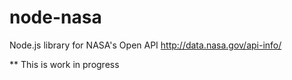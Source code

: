 node-nasa
=========

Node.js library for NASA's Open API
http://data.nasa.gov/api-info/

** This is work in progress
